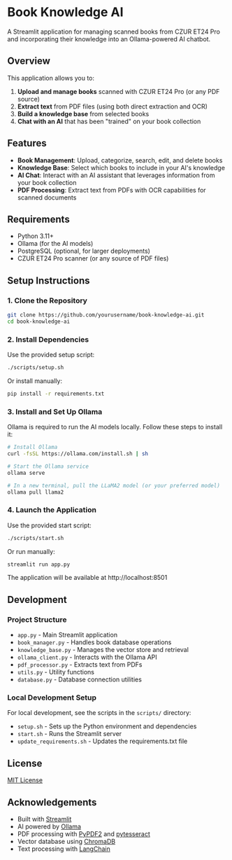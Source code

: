 # Book Knowledge AI

A Streamlit application for managing scanned books from CZUR ET24 Pro and incorporating their knowledge into an Ollama-powered AI chatbot.

## Overview

This application allows you to:

1. **Upload and manage books** scanned with CZUR ET24 Pro (or any PDF source)
2. **Extract text** from PDF files (using both direct extraction and OCR)
3. **Build a knowledge base** from selected books
4. **Chat with an AI** that has been "trained" on your book collection

## Features

- **Book Management**: Upload, categorize, search, edit, and delete books
- **Knowledge Base**: Select which books to include in your AI's knowledge
- **AI Chat**: Interact with an AI assistant that leverages information from your book collection
- **PDF Processing**: Extract text from PDFs with OCR capabilities for scanned documents

## Requirements

- Python 3.11+
- Ollama (for the AI models)
- PostgreSQL (optional, for larger deployments)
- CZUR ET24 Pro scanner (or any source of PDF files)

## Setup Instructions

### 1. Clone the Repository

```bash
git clone https://github.com/yourusername/book-knowledge-ai.git
cd book-knowledge-ai
```

### 2. Install Dependencies

Use the provided setup script:

```bash
./scripts/setup.sh
```

Or install manually:

```bash
pip install -r requirements.txt
```

### 3. Install and Set Up Ollama

Ollama is required to run the AI models locally. Follow these steps to install it:

```bash
# Install Ollama
curl -fsSL https://ollama.com/install.sh | sh

# Start the Ollama service
ollama serve

# In a new terminal, pull the LLaMA2 model (or your preferred model)
ollama pull llama2
```

### 4. Launch the Application

Use the provided start script:

```bash
./scripts/start.sh
```

Or run manually:

```bash
streamlit run app.py
```

The application will be available at http://localhost:8501

## Development

### Project Structure

- `app.py` - Main Streamlit application
- `book_manager.py` - Handles book database operations
- `knowledge_base.py` - Manages the vector store and retrieval
- `ollama_client.py` - Interacts with the Ollama API
- `pdf_processor.py` - Extracts text from PDFs
- `utils.py` - Utility functions
- `database.py` - Database connection utilities

### Local Development Setup

For local development, see the scripts in the `scripts/` directory:

- `setup.sh` - Sets up the Python environment and dependencies
- `start.sh` - Runs the Streamlit server
- `update_requirements.sh` - Updates the requirements.txt file

## License

[MIT License](LICENSE)

## Acknowledgements

- Built with [Streamlit](https://streamlit.io/)
- AI powered by [Ollama](https://ollama.com/)
- PDF processing with [PyPDF2](https://pypi.org/project/PyPDF2/) and [pytesseract](https://pypi.org/project/pytesseract/)
- Vector database using [ChromaDB](https://github.com/chroma-core/chroma)
- Text processing with [LangChain](https://github.com/langchain-ai/langchain)